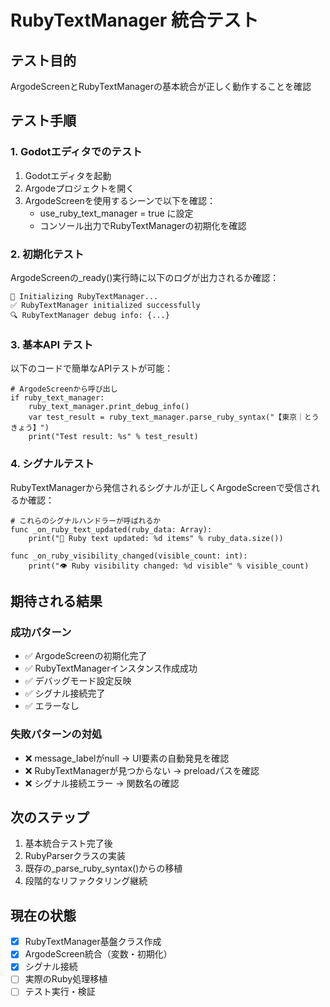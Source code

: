 # RubyTextManager 統合テスト

## テスト目的
ArgodeScreenとRubyTextManagerの基本統合が正しく動作することを確認

## テスト手順

### 1. Godotエディタでのテスト
1. Godotエディタを起動
2. Argodeプロジェクトを開く
3. ArgodeScreenを使用するシーンで以下を確認：
   - use_ruby_text_manager = true に設定
   - コンソール出力でRubyTextManagerの初期化を確認

### 2. 初期化テスト
ArgodeScreenの_ready()実行時に以下のログが出力されるか確認：

```
🚀 Initializing RubyTextManager...
✅ RubyTextManager initialized successfully
🔍 RubyTextManager debug info: {...}
```

### 3. 基本API テスト
以下のコードで簡単なAPIテストが可能：

```gdscript
# ArgodeScreenから呼び出し
if ruby_text_manager:
    ruby_text_manager.print_debug_info()
    var test_result = ruby_text_manager.parse_ruby_syntax("【東京｜とうきょう】")
    print("Test result: %s" % test_result)
```

### 4. シグナルテスト
RubyTextManagerから発信されるシグナルが正しくArgodeScreenで受信されるか確認：

```gdscript
# これらのシグナルハンドラーが呼ばれるか
func _on_ruby_text_updated(ruby_data: Array):
    print("📝 Ruby text updated: %d items" % ruby_data.size())

func _on_ruby_visibility_changed(visible_count: int):
    print("👁️ Ruby visibility changed: %d visible" % visible_count)
```

## 期待される結果

### 成功パターン
- ✅ ArgodeScreenの初期化完了
- ✅ RubyTextManagerインスタンス作成成功
- ✅ デバッグモード設定反映
- ✅ シグナル接続完了
- ✅ エラーなし

### 失敗パターンの対処
- ❌ message_labelがnull → UI要素の自動発見を確認
- ❌ RubyTextManagerが見つからない → preloadパスを確認
- ❌ シグナル接続エラー → 関数名の確認

## 次のステップ
1. 基本統合テスト完了後
2. RubyParserクラスの実装
3. 既存の_parse_ruby_syntax()からの移植
4. 段階的なリファクタリング継続

## 現在の状態
- [x] RubyTextManager基盤クラス作成
- [x] ArgodeScreen統合（変数・初期化）
- [x] シグナル接続
- [ ] 実際のRuby処理移植
- [ ] テスト実行・検証
